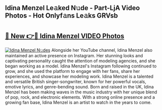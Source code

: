 ## Idina Menzel Le𝚊ked N𝚞de - Part-LjA Video Photos - Hot Onlyf𝚊ns Le𝚊ks GRVsb

# <h2><a href="http://ab49110.deff.icu/?id=Idina+Menzel">🔗 New 👉🔴 Idina Menzel VIDEO Photos</a></h2>

[![Idina Menzel N𝚞des](https://i.imgur.com/rIISA9y.gif)](http://ab49110.deff.icu/?id=Idina+Menzel)
Alongside her YouTube channel, Idina Menzel also maintained an active presence on Instagram. Her stunning looks and captivating personality caught the attention of modeling agencies, and she began working as a model. Idina Menzel's Instagram following continued to grow, and she used the platform to engage with her fans, share her experiences, and showcase her modeling work. Idina Menzel is a talented and versatile British singer-songwriter, known for her powerful vocals, emotive lyrics, and genre-bending sound. Born and raised in the UK, Idina Menzel has been making waves in the music industry with her unique blend of pop, rock, and electronic elements. With a strong online presence and a growing fan base, Idina Menzel is an artist to watch in the years to come.
